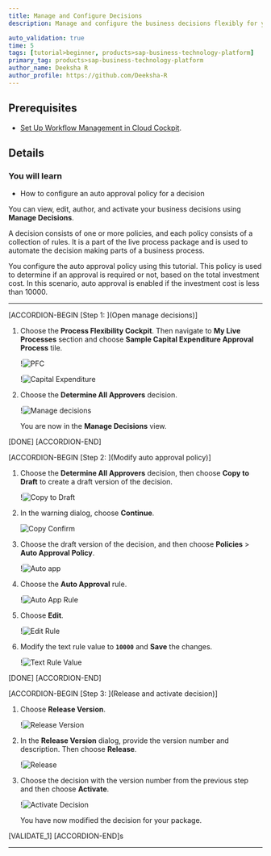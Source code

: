 ```yaml
---
title: Manage and Configure Decisions
description: Manage and configure the business decisions flexibly for your capital expenditure process with manage decisions.

auto_validation: true
time: 5
tags: [tutorial>beginner, products>sap-business-technology-platform]
primary_tag: products>sap-business-technology-platform
author_name: Deeksha R
author_profile: https://github.com/Deeksha-R
---
```


## Prerequisites
- [Set Up Workflow Management in Cloud Cockpit](cp-starter-ibpm-employeeonboarding-1-setup).

## Details
### You will learn
  - How to configure an auto approval policy for a decision


You can view, edit, author, and activate your business decisions using **Manage Decisions**.

A decision consists of one or more policies, and each policy consists of a collection of rules. It is a part of the live process package and is used to automate the decision making parts of a business process.

You configure the auto approval policy using this tutorial. This policy is used to determine if an approval is required or not, based on the total investment cost. In this scenario, auto approval is enabled if the investment cost is less than 10000.


---

[ACCORDION-BEGIN [Step 1: ](Open manage decisions)]
1. Choose the **Process Flexibility Cockpit**. Then navigate to **My Live Processes** section and choose **Sample Capital Expenditure Approval Process** tile.

    !![PFC](cp-cf-wm-configuredecision-home2.png)

    !![Capital Expenditure](cp-cf-wm-discover-importedcapex0.png)

2. Choose the **Determine All Approvers** decision.

    !![Manage decisions](cp-cf-wm-configuredecision-determine.png)

    You are now in the **Manage Decisions** view.

[DONE]
[ACCORDION-END]


[ACCORDION-BEGIN [Step 2: ](Modify auto approval policy)]
1. Choose the **Determine All Approvers** decision, then choose **Copy to Draft** to create a draft version of the decision.

    !![Copy to Draft](cp-cf-wm-configuredecision-copy.png)

2. In the warning dialog, choose **Continue**.

    ![Copy Confirm](cp-cf-wm-configuredecision-warning.png)

3.  Choose the draft version of the decision, and then choose **Policies** > **Auto Approval Policy**.

    !![Auto app](cp-cf-wm-configuredecision-autoapp.png)

4. Choose the **Auto Approval** rule.

    !![Auto App Rule](cp-cf-wm-configuredecision-autorule.png)

5. Choose **Edit**.

    !![Edit Rule](cp-cf-wm-configuredecision-edit.png)

6. Modify the text rule value to **`10000`** and **Save** the changes.

    !![Text Rule Value](cp-cf-wm-configuredecision-autovalue.png)

[DONE]
[ACCORDION-END]

[ACCORDION-BEGIN [Step 3: ](Release and activate decision)]
1. Choose **Release Version**.

    !![Release Version](cp-cf-wm-configuredecision-release.png)

2. In the **Release Version** dialog, provide the version number and description. Then choose **Release**.

    !![Release](cp-cf-wm-configuredecision-releasedialog.png)

3. Choose the decision with the version number from the previous step and then choose **Activate**.

    !![Activate Decision](cp-cf-wm-configuredecision-activate.png)

    You have now modified the decision for your package.

[VALIDATE_1]
[ACCORDION-END]s


---
